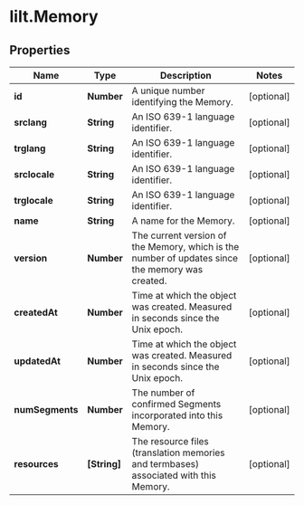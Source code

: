 # lilt.Memory

## Properties
Name | Type | Description | Notes
------------ | ------------- | ------------- | -------------
**id** | **Number** | A unique number identifying the Memory. | [optional] 
**srclang** | **String** | An ISO 639-1 language identifier. | [optional] 
**trglang** | **String** | An ISO 639-1 language identifier. | [optional] 
**srclocale** | **String** | An ISO 639-1 language identifier. | [optional] 
**trglocale** | **String** | An ISO 639-1 language identifier. | [optional] 
**name** | **String** | A name for the Memory. | [optional] 
**version** | **Number** | The current version of the Memory, which is the number of updates since the memory was created. | [optional] 
**createdAt** | **Number** | Time at which the object was created. Measured in seconds since the Unix epoch. | [optional] 
**updatedAt** | **Number** | Time at which the object was created. Measured in seconds since the Unix epoch. | [optional] 
**numSegments** | **Number** | The number of confirmed Segments incorporated into this Memory. | [optional] 
**resources** | **[String]** | The resource files (translation memories and termbases) associated with this Memory. | [optional] 
